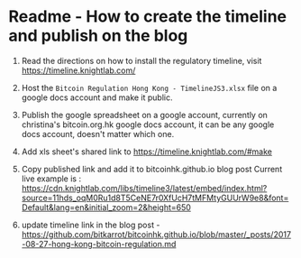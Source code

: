 # Readme - How to create the timeline and publish on the blog

1. Read the directions on how to install the regulatory timeline, visit
https://timeline.knightlab.com/

2. Host the ```Bitcoin Regulation Hong Kong - TimelineJS3.xlsx``` file on a google docs account and make it public. 
3. Publish the google spreadsheet on a google account, currently on christina's bitcoin.org.hk google docs account, it can be any google docs account, doesn't matter which one.
4. Add xls sheet's shared link to https://timeline.knightlab.com/#make
5. Copy published link and add it to bitcoinhk.github.io blog post 
Current live example is : https://cdn.knightlab.com/libs/timeline3/latest/embed/index.html?source=11hds_oqM0Ru1d8T5CeNE7r0XfUcH7tMFMtyGUUrW9e8&font=Default&lang=en&initial_zoom=2&height=650 

6. update timeline link in the blog post - https://github.com/bitkarrot/bitcoinhk.github.io/blob/master/_posts/2017-08-27-hong-kong-bitcoin-regulation.md

